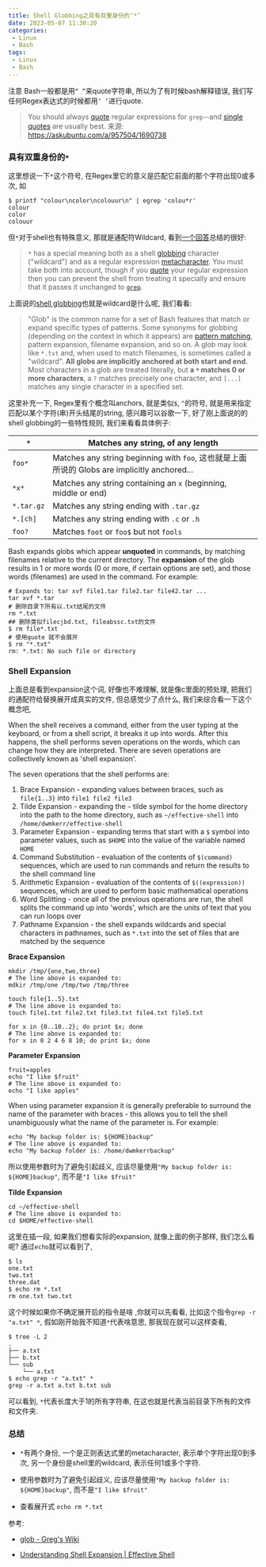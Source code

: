 ```yaml
---
title: Shell Globbing之具有双重身份的‘*’
date: 2023-05-07 11:30:20
categories:
 - Linux
 - Bash
tags:
 - Linux
 - Bash
---
```


注意 Bash一般都是用`“ ”`来quote字符串, 所以为了有时候bash解释错误, 我们写任何Regex表达式的时候都用`‘ ’`进行quote. 

>  You should always [quote](https://www.gnu.org/software/bash/manual/bash.html#Quoting) regular expressions for `grep`--and [single quotes](https://www.gnu.org/software/bash/manual/bash.html#Single-Quotes) are usually best.  来源: https://askubuntu.com/a/957504/1690738

### 具有双重身份的`*`

这里想说一下`*`这个符号, 在Regex里它的意义是匹配它前面的那个字符出现0或多次, 如

```shell
$ printf "colour\ncolor\ncolouur\n" | egrep 'colou*r'                          
colour
color
colouur
```

但`*`对于shell也有特殊意义, 那就是通配符Wildcard, 看到[一个回答](https://askubuntu.com/a/957504/1690738)总结的很好:

> `*` has a special meaning both as a shell [globbing](http://mywiki.wooledge.org/glob) character ("wildcard") and as a regular expression [metacharacter](http://www.regular-expressions.info/characters.html). You must take both into account, though if you [quote](http://mywiki.wooledge.org/Quotes) your regular expression then you can prevent the shell from treating it specially and ensure that it passes it unchanged to [`grep`](http://manpages.ubuntu.com/manpages/xenial/en/man1/grep.1.html). 

上面说的[shell globbing](http://mywiki.wooledge.org/glob)也就是wildcard是什么呢, 我们看看:

> "Glob" is the common name for a set of Bash features that match or expand specific types of patterns. Some synonyms for globbing (depending on the context in which it appears) are [pattern matching](http://tiswww.case.edu/php/chet/bash/bashref.html#Pattern-Matching), pattern expansion, filename expansion, and so on. A glob may look like `*.txt` and, when used to match filenames, is sometimes called a "wildcard". **All globs are implicitly anchored at both start and end.** Most characters in a glob are treated literally, but **a `*` matches 0 or more characters**, a `?` matches precisely one character, and `[...]` matches any single character in a specified set. 

这里补充一下, Regex里有个概念叫anchors, 就是类似`$`, `^`的符号, 就是用来指定匹配以某个字符(串)开头结尾的string, 感兴趣可以谷歌一下, 好了刚上面说的的shell globbing的一些特性规则, 我们来看看具体例子: 

| `*`        | Matches any string, of any length                            |
| ---------- | ------------------------------------------------------------ |
| `foo*`     | Matches any string beginning with `foo`, 这也就是上面所说的 Globs are implicitly anchored... |
| `*x*`      | Matches any string containing an `x` (beginning, middle or end) |
| `*.tar.gz` | Matches any string ending with `.tar.gz`                     |
| `*.[ch]`   | Matches any string ending with `.c` or `.h`                  |
| `foo?`     | Matches `foot` or `foo$` but not `fools`                     |

Bash expands globs which appear **unquoted** in commands, by matching filenames relative to the current directory. The **expansion** of the glob results in 1 or more words (0 or more, if certain options are set), and those words (filenames) are used in the command. For example:

```shell
# Expands to: tar xvf file1.tar file2.tar file42.tar ...
tar xvf *.tar
# 删除目录下所有以.txt结尾的文件
rm *.txt
## 删除类似filecjbd.txt, fileabssc.txt的文件
$ rm file*.txt
# 使用quote 就不会展开
$ rm "*.txt"
rm: *.txt: No such file or directory
```

### Shell Expansion

上面总是看到expansion这个词, 好像也不难理解, 就是像c里面的预处理, 把我们的通配符给替换展开成真实的文件, 但总感觉少了点什么, 我们来综合看一下这个概念吧, 

When the shell receives a command, either from the user typing at the keyboard, or from a shell script, it breaks it up into words. After this happens, the shell performs seven operations on the words, which can change how they are interpreted. There are seven operations are collectively known as 'shell expansion'. 

The seven operations that the shell performs are:

1. Brace Expansion - expanding values between braces, such as `file{1..3}` into `file1 file2 file3`
2. Tilde Expansion - expanding the `~` tilde symbol for the home directory into the path to the home directory, such as `~/effective-shell` into `/home/dwmkerr/effective-shell`
3. Parameter Expansion - expanding terms that start with a `$` symbol into parameter values, such as `$HOME` into the value of the variable named `HOME`
4. Command Substitution - evaluation of the contents of `$(command)` sequences, which are used to run commands and return the results to the shell command line
5. Arithmetic Expansion - evaluation of the contents of `$((expression))` sequences, which are used to perform basic mathematical operations
6. Word Splitting - once all of the previous operations are run, the shell splits the command up into 'words', which are the units of text that you can run loops over
7. Pathname Expansion - the shell expands wildcards and special characters in pathnames, such as `*.txt` into the set of files that are matched by the sequence

**Brace Expansion**

```shell
mkdir /tmp/{one,two,three}
# The line above is expanded to:
mdkir /tmp/one /tmp/two /tmp/three

touch file{1..5}.txt
# The line above is expanded to:
touch file1.txt file2.txt file3.txt file4.txt file5.txt

for x in {0..10..2}; do print $x; done
# The line above is expanded to:
for x in 0 2 4 6 8 10; do print $x; done
```

**Parameter Expansion**

```shell
fruit=apples
echo "I like $fruit"
# The line above is expanded to:
echo "I like apples"
```

When using parameter expansion it is generally preferable to surround the name of the parameter with braces - this allows you to tell the shell unambiguously what the name of the parameter is. For example:

```shell
echo "My backup folder is: ${HOME}backup"
# The line above is expanded to:
echo "My backup folder is: /home/dwmkerrbackup"
```

所以使用参数时为了避免引起歧义, 应该尽量使用`"My backup folder is: ${HOME}backup"`, 而不是`"I like $fruit"`

**Tilde Expansion**

```shell
cd ~/effective-shell
# The line above is expanded to:
cd $HOME/effective-shell
```

这里在插一段, 如果我们想看实际的expansion, 就像上面的例子那样, 我们怎么看呢? 通过`echo`就可以看到了, 

```shell
$ ls
one.txt
two.txt
three.dat
$ echo rm *.txt
rm one.txt two.txt
```

这个时候如果你不确定展开后的指令是啥 ,你就可以先看看, 比如这个指令`grep -r "a.txt" *`, 假如刚开始我不知道`*`代表啥意思, 那我现在就可以这样查看, 

```shell
$ tree -L 2
.
├── a.txt
├── b.txt
└── sub
    └── a.txt
$ echo grep -r "a.txt" *        
grep -r a.txt a.txt b.txt sub
```

可以看到, `*`代表长度大于1的所有字符串, 在这也就是代表当前目录下所有的文件和文件夹. 

### 总结

- `*`有两个身份, 一个是正则表达式里的metacharacter, 表示单个字符出现0到多次, 另一个身份是shell里的wildcard, 表示任何1或多个字符. 

- 使用参数时为了避免引起歧义, 应该尽量使用`"My backup folder is: ${HOME}backup"`, 而不是`"I like $fruit"`

- 查看展开式 `echo rm *.txt`

参考:

- [glob - Greg's Wiki](http://mywiki.wooledge.org/glob)

- [Understanding Shell Expansion | Effective Shell](https://effective-shell.com/part-6-advanced-techniques/understanding-shell-expansion/)
